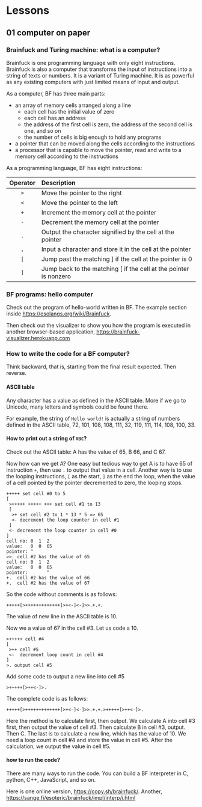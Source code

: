 # Lessons

## 01 computer on paper

### Brainfuck and Turing machine: what is a computer?

Brainfuck is one programming language with only eight instructions. Brainfuck is also a computer that transforms the input of instructions into a string of texts or numbers. It is a variant of Turing machine. It is as powerful as any existing computers with just limited means of input and output.

As a computer, BF has three main parts:
* an array of memory cells arranged along a line
  * each cell has the initial value of zero
  * each cell has an address 
  * the address of the first cell is zero, the address of the second cell is one, and so on
  * the number of cells is big enough to hold any programs
* a pointer that can be moved along the cells according to the instructions
* a processor that is capable to move the pointer, read and write to a memory cell according to the instructions

As a programming language, BF has eight instructions:

| Operator | Description |
| :-------: | :---------- |
| ```>``` | Move the pointer to the right |
| ```<``` | Move the pointer to the left |
| ```+``` | Increment the memory cell at the pointer |
| ```-``` | Decrement the memory cell at the pointer |
| ```.``` | Output the character signified by the cell at the pointer |
| ```,``` | Input a character and store it in the cell at the pointer |
| ```[``` | Jump past the matching ] if the cell at the pointer is 0 |
| ```]``` | Jump back to the matching [ if the cell at the pointer is nonzero |

### BF programs: hello computer

Check out the program of hello-world written in BF. The example section inside https://esolangs.org/wiki/Brainfuck.

Then check out the visualizer to show you how the program is executed in another browser-based application, https://brainfuck-visualizer.herokuapp.com

### How to write the code for a BF computer?

Think backward, that is, starting from the final result expected. Then reverse.

#### ASCII table

Any character has a value as defined in the ASCII table. More if we go to Unicode, many letters and symbols could be found there.

For example, the string of ```Hello world!``` is actually a string of numbers defined in the ASCII table, 72, 101, 108, 108, 111, 32, 119, 111, 114, 108, 100, 33.

#### How to print out a string of ```ABC```?

Check out the ASCII table: A has the value of 65, B 66, and C 67.

Now how can we get A? One easy but tedious way to get A is to have 65 of instruction ```+```, then use ```.``` to output that value in a cell. Another way is to use the looping instructions, ```[``` as the start, ```]``` as the end the loop, when the value of a cell pointed by the pointer decremented to zero, the looping stops.

```
+++++ set cell #0 to 5
[
 >+++++ +++++ +++ set cell #1 to 13
 [
  >+ set cell #2 to 1 * 13 * 5 => 65
  <- decrement the loop counter in cell #1
 ]
 <- decrement the loop counter in cell #0
]
cell no: 0  1  2  
value:   0  0  65
pointer: ^
>>. cell #2 has the value of 65
cell no: 0  1  2  
value:   0  0  65
pointer:       ^
+.  cell #2 has the value of 66
+.  cell #2 has the value of 67
```

So the code without comments is as follows:

```
+++++[>+++++++++++++[>+<-]<-]>>.+.+.
```

The value of new line in the ASCII table is 10.

Now we a value of 67 in the cell #3. Let us code a 10.

```
>+++++ cell #4
[
 >++ cell #5
 <-  decrement loop count in cell #4
]
>. output cell #5
```

Add some code to output a new line into cell #5
```
>+++++[>++<-]>.
```

The complete code is as follows:

```
+++++[>+++++++++++++[>+<-]<-]>>.+.+.>+++++[>++<-]>.
```

Here the method is to calculate first, then output. We calculate A into cell #3 first, then output the value of cell #3. Then calculate B in cell #3, output. Then C. The last is to calculate a new line, which has the value of 10. We need a loop count in cell #4 and store the value in cell #5. After the calculation, we output the value in cell #5.

#### how to run the code?

There are many ways to run the code. You can build a BF interpreter in C, python, C++, JavaScript, and so on. 

Here is one online version, https://copy.sh/brainfuck/. Another, https://sange.fi/esoteric/brainfuck/impl/interp/i.html
 
